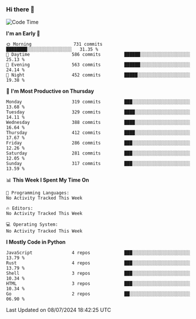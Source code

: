 ### Hi there 👋
<!--START_SECTION:waka-->
![Code Time](http://img.shields.io/badge/Code%20Time-331%20hrs%208%20mins-blue)

**I'm an Early 🐤** 

```text
🌞 Morning                731 commits         ████████░░░░░░░░░░░░░░░░░   31.35 % 
🌆 Daytime                586 commits         ██████░░░░░░░░░░░░░░░░░░░   25.13 % 
🌃 Evening                563 commits         ██████░░░░░░░░░░░░░░░░░░░   24.14 % 
🌙 Night                  452 commits         █████░░░░░░░░░░░░░░░░░░░░   19.38 % 
```
📅 **I'm Most Productive on Thursday** 

```text
Monday                   319 commits         ███░░░░░░░░░░░░░░░░░░░░░░   13.68 % 
Tuesday                  329 commits         ████░░░░░░░░░░░░░░░░░░░░░   14.11 % 
Wednesday                388 commits         ████░░░░░░░░░░░░░░░░░░░░░   16.64 % 
Thursday                 412 commits         ████░░░░░░░░░░░░░░░░░░░░░   17.67 % 
Friday                   286 commits         ███░░░░░░░░░░░░░░░░░░░░░░   12.26 % 
Saturday                 281 commits         ███░░░░░░░░░░░░░░░░░░░░░░   12.05 % 
Sunday                   317 commits         ███░░░░░░░░░░░░░░░░░░░░░░   13.59 % 
```


📊 **This Week I Spent My Time On** 

```text
💬 Programming Languages: 
No Activity Tracked This Week

🔥 Editors: 
No Activity Tracked This Week

💻 Operating System: 
No Activity Tracked This Week
```

**I Mostly Code in Python** 

```text
JavaScript               4 repos             ███░░░░░░░░░░░░░░░░░░░░░░   13.79 % 
Rust                     4 repos             ███░░░░░░░░░░░░░░░░░░░░░░   13.79 % 
Shell                    3 repos             ███░░░░░░░░░░░░░░░░░░░░░░   10.34 % 
HTML                     3 repos             ███░░░░░░░░░░░░░░░░░░░░░░   10.34 % 
Go                       2 repos             ██░░░░░░░░░░░░░░░░░░░░░░░   06.90 % 
```




 Last Updated on 08/07/2024 18:42:25 UTC
<!--END_SECTION:waka-->

<!--
**YoganshSharma/YoganshSharma** is a ✨ _special_ ✨ repository because its `README.md` (this file) appears on your GitHub profile.

Here are some ideas to get you started:

- 🔭 I’m currently working on ...
- 🌱 I’m currently learning ...
- 👯 I’m looking to collaborate on ...
- 🤔 I’m looking for help with ...
- 💬 Ask me about ...
- 📫 How to reach me: ...
- 😄 Pronouns: ...
- ⚡ Fun fact: ...
-->
